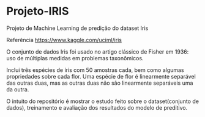# Projeto-IRIS
 Projeto de Machine Learning de predição do dataset Iris

Referência
https://www.kaggle.com/uciml/iris

O conjunto de dados Iris foi usado no artigo clássico de Fisher em 1936: uso de múltiplas medidas em problemas taxonômicos.

Inclui três espécies de íris com 50 amostras cada, bem como algumas propriedades sobre cada flor. Uma espécie de flor é linearmente separável das outras duas, mas as outras duas não são linearmente separáveis uma da outra.

O intuito do repositório é mostrar o estudo feito sobre o dataset(conjunto de dados), treinamento e avaliação dos resultados do modelo de preditivo.
